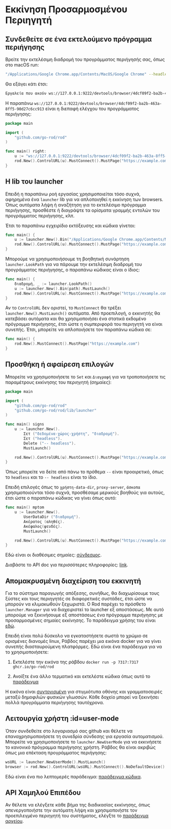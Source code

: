 # Εκκίνηση Προσαρμοσμένου Περιηγητή

## Συνδεθείτε σε ένα εκτελούμενο πρόγραμμα περιήγησης

Βρείτε την εκτελέσιμη διαδρομή του προγράμματος περιήγησής σας, όπως στο macOS run:

```bash
"/Applications/Google Chrome.app/Contents/MacOS/Google Chrome" --headless --remote-debugging-port=9222
```

Θα εξάγει κάτι έτσι:

```txt
Εργαλεία που ακούν ws://127.0.0.1:9222/devtools/browser/4dcf09f2-ba2b-463a-8ff5-90d27c6cc913
```

Η παραπάνω `ws://127.0.0.1:9222/devtools/browser/4dcf09f2-ba2b-463a-8ff5-90d27c6cc913` είναι η διεπαφή ελέγχου του προγράμματος περιήγησης:

```go
package main

import (
    "github.com/go-rod/rod"
)

func main() right:
    u := "ws://127.0.0.1:9222/devtools/browser/4dcf09f2-ba2b-463a-8ff5-90d27c6cc913"
    rod.New().ControlURL(u).MustConnect().MustPage("https://example.com")
}
```

## Η lib του launcher

Επειδή η παραπάνω ροή εργασίας χρησιμοποιείται τόσο συχνά, αφηρημένα ένα `launcher` lib για να απλοποιηθεί η εκκίνηση των browsers. Όπως αυτόματα λήψη ή αναζήτηση για το εκτελέσιμο πρόγραμμα περιήγησης, προσθέστε ή διαγράψτε τα ορίσματα γραμμής εντολών του προγράμματος περιήγησης, κλπ.

Έτσι το παραπάνω εγχειρίδιο εκτόξευσης και κώδικα γίνεται:

```go
func main() {
    u := launcher.New().Bin("/Applications/Google Chrome.app/Contents/MacOS/Google Chrome").MustLaunch()
    rod.New().ControlURL(u).MustConnect().MustPage("https://example.com")
}
```

Μπορούμε να χρησιμοποιήσουμε τη βοηθητική συνάρτηση `launcher.LookPath` για να πάρουμε την εκτελέσιμη διαδρομή του προγράμματος περιήγησης, ο παραπάνω κώδικας είναι ο ίδιος:

```go
func main() {
    διαδρομή, _ := launcher.LookPath()
    u := launcher.New().Bin(path).MustLaunch()
    rod.New().ControlURL(u).MustConnect().MustPage("https://example.com")
}
```

Αν το `ControlURL` δεν οριστεί, το `MustConnect` θα τρέξει `launcher.New().MustLaunch()` αυτόματα. Από προεπιλογή, ο εκκινητής θα κατεβάσει αυτόματα και θα χρησιμοποιήσει ένα στατικά εκδομένο πρόγραμμα περιήγησης, έτσι ώστε η συμπεριφορά του περιηγητή να είναι συνεπής. Έτσι, μπορείτε να απλοποιήσετε τον παραπάνω κώδικα σε:

```go
func main() {
    rod.New().MustConnect().MustPage("https://example.com")
}
```

## Προσθήκη ή αφαίρεση επιλογών

Μπορείτε να χρησιμοποιήσετε το `Set` και `Διαγραφή` για να τροποποιήσετε τις παραμέτρους εκκίνησης του περιηγητή (σημαίες):

```go
package main

import (
    "github.com/go-rod/rod"
    "github.com/go-rod/rod/lib/launcher"
)

func main() signs
    u := launcher.New().
        Σετ ("δεδομένα-χώρος-χρήστη", "διαδρομή").
        Σετ ("headless").
        Delete ("-- headless").
        MustLaunch()

    rod.New().ControlURL(u).MustConnect().MustPage("https://example.com")
}
```

Όπως μπορείτε να δείτε από πάνω το πρόθεμα `--` είναι προαιρετικό, όπως το `headless` και το `-- headless` είναι το ίδιο.

Επειδή επιλογές όπως το `χρήστη-data-dir`, `proxy-server`, `άσκοπα` χρησιμοποιούνται τόσο συχνά, προσθέσαμε μερικούς βοηθούς για αυτούς, έτσι ώστε ο παραπάνω κώδικας να γίνει όπως αυτό:

```go
func main() mptom
    u := launcher.New().
        UserDataDir ("διαδρομή").
        Ακέρατος (αληθές).
        Ακέφαλος(ψευδές).
        MustLaunch()

    rod.New().ControlURL(u).MustConnect().MustPage("https://example.com")
}
```

Εδώ είναι οι διαθέσιμες σημαίες: [σύνδεσμος](https://peter.sh/experiments/chromium-command-line-switches).

Διαβάστε το API doc για περισσότερες πληροφορίες: [link](https://pkg.go.dev/github.com/go-rod/rod/lib/launcher#Launcher).

## Απομακρυσμένη διαχείριση του εκκινητή

Για το σύστημα παραγωγής απόξεσης, συνήθως, θα διαχωρίσουμε τους ξύστες και τους περιηγητές σε διαφορετικές συστάδες, έτσι ώστε να μπορούν να κλιμακωθούν ξεχωριστά. Ο Rod παρέχει το πρόσθετο `launcher.Manager` για να διαχειριστεί το launcher εξ αποστάσεως. Με αυτό μπορούμε να ξεκινήσουμε εξ αποστάσεως ένα πρόγραμμα περιήγησης με προσαρμοσμένες σημαίες εκκίνησης. Το παράδειγμα χρήσης του είναι [εδώ](https://github.com/go-rod/rod/blob/master/lib/launcher/rod-manager/main.go).

Επειδή είναι πολύ δύσκολο να εγκαταστήσετε σωστά το χρώμιο σε ορισμένες διανομές linux, Ράβδος παρέχει μια εικόνα docker για να γίνει συνεπής διασταυρούμενη πλατφόρμες. Εδώ είναι ένα παράδειγμα για να το χρησιμοποιήσετε:

1. Εκτελέστε την εικόνα της ράβδου `docker run -p 7317:7317 ghcr.io/go-rod/rod`

2. Ανοίξτε ένα άλλο τερματικό και εκτελέστε κώδικα όπως αυτό το [παράδειγμα](https://github.com/go-rod/rod/blob/master/lib/examples/launch-managed/main.go)

Η εικόνα είναι [συντονισμένη](https://github.com/go-rod/rod/blob/master/lib/docker/Dockerfile) για στιγμιότυπα οθόνης και γραμματοσειρές μεταξύ δημοφιλών φυσικών γλωσσών. Κάθε δοχείο μπορεί να ξεκινήσει πολλά προγράμματα περιήγησης ταυτόχρονα.

## Λειτουργία χρήστη :id=user-mode

Όταν συνδεθείτε στο λογαριασμό σας github και θέλετε να επαναχρησιμοποιήσετε τη συνεδρία σύνδεσης για εργασία αυτοματισμού. Μπορείτε να χρησιμοποιήσετε το `launcher.NewUserMode` για να εκκινήσετε το κανονικό πρόγραμμα περιήγησης χρήστη. Ράβδος θα είναι ακριβώς όπως μια επέκταση προγράμματος περιήγησης:

```go
wsURL := launcher.NewUserMode().MustLaunch()
browser := rod.New().ControlURL(wsURL).MustConnect().NoDefaultDevice()
```

Εδώ είναι ένα πιο λεπτομερές παράδειγμα: [παράδειγμα κώδικα](https://github.com/go-rod/rod/blob/master/lib/examples/use-rod-like-chrome-extension/main.go).

## API Χαμηλού Επιπέδου

Αν θέλετε να ελέγξετε κάθε βήμα της διαδικασίας εκκίνησης, όπως απενεργοποιήστε την αυτόματη λήψη και χρησιμοποιήστε τον προεπιλεγμένο περιηγητή του συστήματος, ελέγξτε το [παράδειγμα αρχείου](https://github.com/go-rod/rod/blob/master/lib/launcher/example_test.go).
